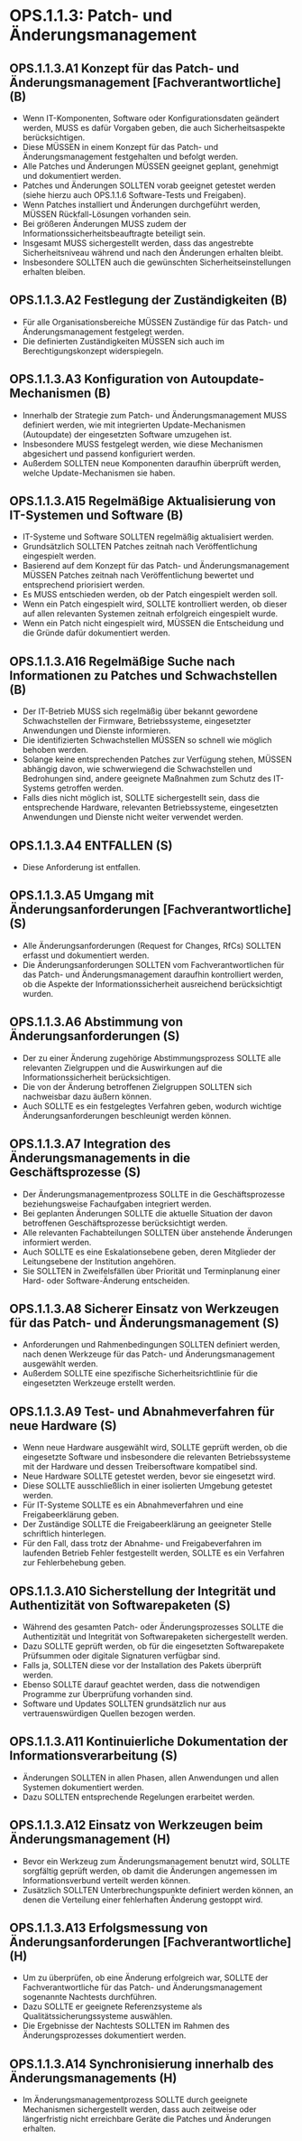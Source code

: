 # OPS.1.1.3: Patch- und Änderungsmanagement

## OPS.1.1.3.A1 Konzept für das Patch- und Änderungsmanagement [Fachverantwortliche] (B)

- Wenn IT-Komponenten, Software oder Konfigurationsdaten geändert werden, MUSS es dafür Vorgaben geben, die auch Sicherheitsaspekte berücksichtigen.
- Diese MÜSSEN in einem Konzept für das Patch- und Änderungsmanagement festgehalten und befolgt werden.
- Alle Patches und Änderungen MÜSSEN geeignet geplant, genehmigt und dokumentiert werden.
- Patches und Änderungen SOLLTEN vorab geeignet getestet werden (siehe hierzu auch OPS.1.1.6 Software-Tests und Freigaben).
- Wenn Patches installiert und Änderungen durchgeführt werden, MÜSSEN Rückfall-Lösungen vorhanden sein.
- Bei größeren Änderungen MUSS zudem der Informationssicherheitsbeauftragte beteiligt sein.
- Insgesamt MUSS sichergestellt werden, dass das angestrebte Sicherheitsniveau während und nach den Änderungen erhalten bleibt.
- Insbesondere SOLLTEN auch die gewünschten Sicherheitseinstellungen erhalten bleiben.

## OPS.1.1.3.A2 Festlegung der Zuständigkeiten (B)

- Für alle Organisationsbereiche MÜSSEN Zuständige für das Patch- und Änderungsmanagement festgelegt werden.
- Die definierten Zuständigkeiten MÜSSEN sich auch im Berechtigungskonzept widerspiegeln.

## OPS.1.1.3.A3 Konfiguration von Autoupdate-Mechanismen (B)

- Innerhalb der Strategie zum Patch- und Änderungsmanagement MUSS definiert werden, wie mit integrierten Update-Mechanismen (Autoupdate) der eingesetzten Software umzugehen ist.
- Insbesondere MUSS festgelegt werden, wie diese Mechanismen abgesichert und passend konfiguriert werden.
- Außerdem SOLLTEN neue Komponenten daraufhin überprüft werden, welche Update-Mechanismen sie haben.

## OPS.1.1.3.A15 Regelmäßige Aktualisierung von IT-Systemen und Software (B)

- IT-Systeme und Software SOLLTEN regelmäßig aktualisiert werden.
- Grundsätzlich SOLLTEN Patches zeitnah nach Veröffentlichung eingespielt werden.
- Basierend auf dem Konzept für das Patch- und Änderungsmanagement MÜSSEN Patches zeitnah nach Veröffentlichung bewertet und entsprechend priorisiert werden.
- Es MUSS entschieden werden, ob der Patch eingespielt werden soll.
- Wenn ein Patch eingespielt wird, SOLLTE kontrolliert werden, ob dieser auf allen relevanten Systemen zeitnah erfolgreich eingespielt wurde.
- Wenn ein Patch nicht eingespielt wird, MÜSSEN die Entscheidung und die Gründe dafür dokumentiert werden.

## OPS.1.1.3.A16 Regelmäßige Suche nach Informationen zu Patches und Schwachstellen (B)

- Der IT-Betrieb MUSS sich regelmäßig über bekannt gewordene Schwachstellen der Firmware, Betriebssysteme, eingesetzter Anwendungen und Dienste informieren.
- Die identifizierten Schwachstellen MÜSSEN so schnell wie möglich behoben werden.
- Solange keine entsprechenden Patches zur Verfügung stehen, MÜSSEN abhängig davon, wie schwerwiegend die Schwachstellen und Bedrohungen sind, andere geeignete Maßnahmen zum Schutz des IT-Systems getroffen werden.
- Falls dies nicht möglich ist, SOLLTE sichergestellt sein, dass die entsprechende Hardware, relevanten Betriebssysteme, eingesetzten Anwendungen und Dienste nicht weiter verwendet werden.

## OPS.1.1.3.A4 ENTFALLEN (S)

- Diese Anforderung ist entfallen.

## OPS.1.1.3.A5 Umgang mit Änderungsanforderungen [Fachverantwortliche] (S)

- Alle Änderungsanforderungen (Request for Changes, RfCs) SOLLTEN erfasst und dokumentiert werden.
- Die Änderungsanforderungen SOLLTEN vom Fachverantwortlichen für das Patch- und Änderungsmanagement daraufhin kontrolliert werden, ob die Aspekte der Informationssicherheit ausreichend berücksichtigt wurden.

## OPS.1.1.3.A6 Abstimmung von Änderungsanforderungen (S)

- Der zu einer Änderung zugehörige Abstimmungsprozess SOLLTE alle relevanten Zielgruppen und die Auswirkungen auf die Informationssicherheit berücksichtigen.
- Die von der Änderung betroffenen Zielgruppen SOLLTEN sich nachweisbar dazu äußern können.
- Auch SOLLTE es ein festgelegtes Verfahren geben, wodurch wichtige Änderungsanforderungen beschleunigt werden können.

## OPS.1.1.3.A7 Integration des Änderungsmanagements in die Geschäftsprozesse (S)

- Der Änderungsmanagementprozess SOLLTE in die Geschäftsprozesse beziehungsweise Fachaufgaben integriert werden.
- Bei geplanten Änderungen SOLLTE die aktuelle Situation der davon betroffenen Geschäftsprozesse berücksichtigt werden.
- Alle relevanten Fachabteilungen SOLLTEN über anstehende Änderungen informiert werden.
- Auch SOLLTE es eine Eskalationsebene geben, deren Mitglieder der Leitungsebene der Institution angehören.
- Sie SOLLTEN in Zweifelsfällen über Priorität und Terminplanung einer Hard- oder Software-Änderung entscheiden.

## OPS.1.1.3.A8 Sicherer Einsatz von Werkzeugen für das Patch- und Änderungsmanagement (S)

- Anforderungen und Rahmenbedingungen SOLLTEN definiert werden, nach denen Werkzeuge für das Patch- und Änderungsmanagement ausgewählt werden.
- Außerdem SOLLTE eine spezifische Sicherheitsrichtlinie für die eingesetzten Werkzeuge erstellt werden.

## OPS.1.1.3.A9 Test- und Abnahmeverfahren für neue Hardware (S)

- Wenn neue Hardware ausgewählt wird, SOLLTE geprüft werden, ob die eingesetzte Software und insbesondere die relevanten Betriebssysteme mit der Hardware und dessen Treibersoftware kompatibel sind.
- Neue Hardware SOLLTE getestet werden, bevor sie eingesetzt wird.
- Diese SOLLTE ausschließlich in einer isolierten Umgebung getestet werden.
- Für IT-Systeme SOLLTE es ein Abnahmeverfahren und eine Freigabeerklärung geben.
- Der Zuständige SOLLTE die Freigabeerklärung an geeigneter Stelle schriftlich hinterlegen.
- Für den Fall, dass trotz der Abnahme- und Freigabeverfahren im laufenden Betrieb Fehler festgestellt werden, SOLLTE es ein Verfahren zur Fehlerbehebung geben.

## OPS.1.1.3.A10 Sicherstellung der Integrität und Authentizität von Softwarepaketen (S)

- Während des gesamten Patch- oder Änderungsprozesses SOLLTE die Authentizität und Integrität von Softwarepaketen sichergestellt werden.
- Dazu SOLLTE geprüft werden, ob für die eingesetzten Softwarepakete Prüfsummen oder digitale Signaturen verfügbar sind.
- Falls ja, SOLLTEN diese vor der Installation des Pakets überprüft werden.
- Ebenso SOLLTE darauf geachtet werden, dass die notwendigen Programme zur Überprüfung vorhanden sind.
- Software und Updates SOLLTEN grundsätzlich nur aus vertrauenswürdigen Quellen bezogen werden.

## OPS.1.1.3.A11 Kontinuierliche Dokumentation der Informationsverarbeitung (S)

- Änderungen SOLLTEN in allen Phasen, allen Anwendungen und allen Systemen dokumentiert werden.
- Dazu SOLLTEN entsprechende Regelungen erarbeitet werden.

## OPS.1.1.3.A12 Einsatz von Werkzeugen beim Änderungsmanagement (H)

- Bevor ein Werkzeug zum Änderungsmanagement benutzt wird, SOLLTE sorgfältig geprüft werden, ob damit die Änderungen angemessen im Informationsverbund verteilt werden können.
- Zusätzlich SOLLTEN Unterbrechungspunkte definiert werden können, an denen die Verteilung einer fehlerhaften Änderung gestoppt wird.

## OPS.1.1.3.A13 Erfolgsmessung von Änderungsanforderungen [Fachverantwortliche] (H)

- Um zu überprüfen, ob eine Änderung erfolgreich war, SOLLTE der Fachverantwortliche für das Patch- und Änderungsmanagement sogenannte Nachtests durchführen.
- Dazu SOLLTE er geeignete Referenzsysteme als Qualitätssicherungssysteme auswählen.
- Die Ergebnisse der Nachtests SOLLTEN im Rahmen des Änderungsprozesses dokumentiert werden.

## OPS.1.1.3.A14 Synchronisierung innerhalb des Änderungsmanagements (H)

- Im Änderungsmanagementprozess SOLLTE durch geeignete Mechanismen sichergestellt werden, dass auch zeitweise oder längerfristig nicht erreichbare Geräte die Patches und Änderungen erhalten.


